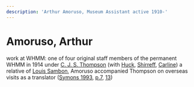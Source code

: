 ```yaml
---
description: 'Arthur Amoruso, Museum Assistant active 1910-'
---
```


# Amoruso, Arthur

work at WHMM: one of four original staff members of the permanent WHMM in 1914 under [C. J. S. Thompson](thompson-cjs.md) \(with [Huck](huck-tw.md), [Shirreff](shirreff.md), [Carline](carline-gr.md)\) a relative of [Louis Sambon](https://github.com/wellcomecollection/transcribe-wellcome/tree/f72c2b61ac1ad669053741de27081d2c70951534/researching-the-museum-and-library/people/alphabetical/sambon.md), Amoruso accompanied Thompson on overseas visits as a translator \([Symons 1993](https://archive.org/details/Symons1993/), [p.7](https://archive.org/details/Symons1993/page/n11/mode/2up), [13](https://archive.org/details/Symons1993/page/n17/mode/2up)\)

